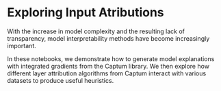 # Exploring Input Atributions

With the increase in model complexity and the resulting lack of transparency, model interpretability methods have become increasingly important.

In these notebooks, we demonstrate how to generate model explanations with integrated gradients from the Captum library. We then explore how different layer attribution algorithms from Captum interact with various datasets to produce useful heuristics.
